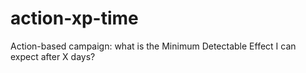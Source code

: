 # action-xp-time
Action-based campaign: what is the Minimum Detectable Effect I can expect after X days?
